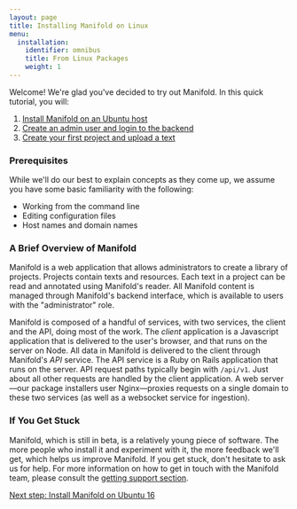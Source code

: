 ```yaml
---
layout: page
title: Installing Manifold on Linux
menu:
  installation:
    identifier: omnibus
    title: From Linux Packages
    weight: 1
---
```


Welcome! We're glad you've decided to try out Manifold. In this quick tutorial, you will:

1. [Install Manifold on an Ubuntu host](install_ubuntu.html)
2. [Create an admin user and login to the backend](/docs/installing/access_backend.html)
3. [Create your first project and upload a text](/docs/installing/first_project.html)

### Prerequisites

While we'll do our best to explain concepts as they come up, we assume you have some basic familiarity with the following:

* Working from the command line
* Editing configuration files
* Host names and domain names

### A Brief Overview of Manifold

Manifold is a web application that allows administrators to create a library of projects. Projects contain texts and resources. Each text in a project can be read and annotated using Manifold's reader. All Manifold content is managed through Manifold's backend interface, which is available to users with the "administrator" role.

Manifold is composed of a handful of services, with two services, the client and the API, doing most of the work. The _client_ application is a Javascript application that is delivered to the user's browser, and that runs on the server on Node. All data in Manifold is delivered to the client through Manifold's _API_ service. The API service is a Ruby on Rails application that runs on the server. API request paths typically begin with `/api/v1`. Just about all other requests are handled by the client application. A web server—our package installers user Nginx—proxies requests on a single domain to these two services (as well as a websocket service for ingestion).

### If You Get Stuck

Manifold, which is still in beta, is a relatively young piece of software. The more people who install it and experiment with it, the more feedback we'll get, which helps us improve Manifold. If you get stuck, don't hesitate to ask us for help. For more information on how to get in touch with the Manifold team, please consult the [getting support section](/docs/index.html#getting_support).

<div class="documentation-pagination" data-documentation-pagination="documentation">
<a href="install_ubuntu.html" class="pager page-right ">
<span>Next step: Install Manifold on Ubuntu 16</span>
<span class="icon"></span>
</a>
</div>
